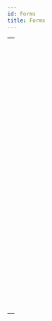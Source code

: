 ```yaml
---
id: Forms
title: Forms
---
```

||
|---|
|[<!-- INCLUDE #_command_.Current form name.Syntax -->](../../commands-legacy/current-form-name.md)<br/><!-- INCLUDE #_command_.Current form name.Summary -->|
|[<!-- INCLUDE #_command_.Form.Syntax -->](../../commands/form.md)<br/><!-- INCLUDE #_command_.Form.Summary -->|
|[<!-- INCLUDE #_command_.FORM Convert to dynamic.Syntax -->](../../commands-legacy/form-convert-to-dynamic.md)<br/><!-- INCLUDE #_command_.FORM Convert to dynamic.Summary -->|
|[<!-- INCLUDE #_command_.FORM FIRST PAGE.Syntax -->](../../commands-legacy/form-first-page.md)<br/><!-- INCLUDE #_command_.FORM FIRST PAGE.Summary -->|
|[<!-- INCLUDE #_command_.FORM Get color scheme.Syntax -->](../../commands-legacy/form-get-color-scheme.md)<br/><!-- INCLUDE #_command_.FORM Get color scheme.Summary -->|
|[<!-- INCLUDE #_command_.FORM Get current page.Syntax -->](../../commands-legacy/form-get-current-page.md)<br/><!-- INCLUDE #_command_.FORM Get current page.Summary -->|
|[<!-- INCLUDE #_command_.FORM GET ENTRY ORDER.Syntax -->](../../commands-legacy/form-get-entry-order.md)<br/><!-- INCLUDE #_command_.FORM GET ENTRY ORDER.Summary -->|
|[<!-- INCLUDE #_command_.FORM GET HORIZONTAL RESIZING.Syntax -->](../../commands-legacy/form-get-horizontal-resizing.md)<br/><!-- INCLUDE #_command_.FORM GET HORIZONTAL RESIZING.Summary -->|
|[<!-- INCLUDE #_command_.FORM GET OBJECTS.Syntax -->](../../commands-legacy/form-get-objects.md)<br/><!-- INCLUDE #_command_.FORM GET OBJECTS.Summary -->|
|[<!-- INCLUDE #_command_.FORM GET PROPERTIES.Syntax -->](../../commands-legacy/form-get-properties.md)<br/><!-- INCLUDE #_command_.FORM GET PROPERTIES.Summary -->|
|[<!-- INCLUDE #_command_.FORM GET VERTICAL RESIZING.Syntax -->](../../commands-legacy/form-get-vertical-resizing.md)<br/><!-- INCLUDE #_command_.FORM GET VERTICAL RESIZING.Summary -->|
|[<!-- INCLUDE #_command_.FORM GOTO PAGE.Syntax -->](../../commands-legacy/form-goto-page.md)<br/><!-- INCLUDE #_command_.FORM GOTO PAGE.Summary -->|
|[<!-- INCLUDE #_command_.FORM LAST PAGE.Syntax -->](../../commands-legacy/form-last-page.md)<br/><!-- INCLUDE #_command_.FORM LAST PAGE.Summary -->|
|[<!-- INCLUDE #_command_.FORM LOAD.Syntax -->](../../commands/form-load.md)<br/><!-- INCLUDE #_command_.FORM LOAD.Summary -->|
|[<!-- INCLUDE #_command_.FORM NEXT PAGE.Syntax -->](../../commands-legacy/form-next-page.md)<br/><!-- INCLUDE #_command_.FORM NEXT PAGE.Summary -->|
|[<!-- INCLUDE #_command_.FORM PREVIOUS PAGE.Syntax -->](../../commands-legacy/form-previous-page.md)<br/><!-- INCLUDE #_command_.FORM PREVIOUS PAGE.Summary -->|
|[<!-- INCLUDE #_command_.FORM SCREENSHOT.Syntax -->](../../commands-legacy/form-screenshot.md)<br/><!-- INCLUDE #_command_.FORM SCREENSHOT.Summary -->|
|[<!-- INCLUDE #_command_.FORM SET ENTRY ORDER.Syntax -->](../../commands-legacy/form-set-entry-order.md)<br/><!-- INCLUDE #_command_.FORM SET ENTRY ORDER.Summary -->|
|[<!-- INCLUDE #_command_.FORM SET HORIZONTAL RESIZING.Syntax -->](../../commands-legacy/form-set-horizontal-resizing.md)<br/><!-- INCLUDE #_command_.FORM SET HORIZONTAL RESIZING.Summary -->|
|[<!-- INCLUDE #_command_.FORM SET INPUT.Syntax -->](../../commands-legacy/form-set-input.md)<br/><!-- INCLUDE #_command_.FORM SET INPUT.Summary -->|
|[<!-- INCLUDE #_command_.FORM SET OUTPUT.Syntax -->](../../commands-legacy/form-set-output.md)<br/><!-- INCLUDE #_command_.FORM SET OUTPUT.Summary -->|
|[<!-- INCLUDE #_command_.FORM SET SIZE.Syntax -->](../../commands-legacy/form-set-size.md)<br/><!-- INCLUDE #_command_.FORM SET SIZE.Summary -->|
|[<!-- INCLUDE #_command_.FORM SET VERTICAL RESIZING.Syntax -->](../../commands-legacy/form-set-vertical-resizing.md)<br/><!-- INCLUDE #_command_.FORM SET VERTICAL RESIZING.Summary -->|
|[<!-- INCLUDE #_command_.FORM UNLOAD.Syntax -->](../../commands-legacy/form-unload.md)<br/><!-- INCLUDE #_command_.FORM UNLOAD.Summary -->|
